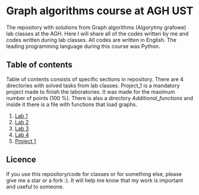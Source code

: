 # Graph algorithms course at AGH UST
The repository with solutions from Graph algorithms (Algorytmy grafowe) lab classes at the AGH. Here I will share all of the codes written by me and codes written during lab classes. All codes are written in English. The leading programming language during this course was Python.
## Table of contents
Table of contents consists of specific sections in repository. There are 4 directories with solved tasks from lab classes. Project_1 is a mandatory project made to finish the laboratories. It was made for the maximum number of points (100 %). There is also a directory *Additional_functions* and inside it there is a file with functions that load graphs.
1. [Lab 1](https://github.com/Szymon-Budziak/Graph_algorithms_course_AGH/tree/main/Labs_01)
2. [Lab 2](https://github.com/Szymon-Budziak/Graph_algorithms_course_AGH/tree/main/Labs_02)
3. [Lab 3](https://github.com/Szymon-Budziak/Graph_algorithms_course_AGH/tree/main/Labs_03)
4. [Lab 4](https://github.com/Szymon-Budziak/Graph_algorithms_course_AGH/tree/main/Labs_04)
5. [Project 1](https://github.com/Szymon-Budziak/Graph_algorithms_course_AGH/tree/main/Project_1)
## Licence
If you use this repository/code for classes or for something else, please give me a star or a fork :). It will help me know that my work is important and useful to someone.

